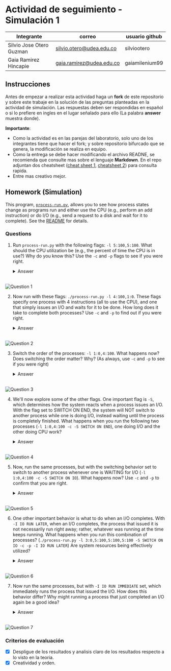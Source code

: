 # Actividad de seguimiento - Simulación 1

|Integrante|correo|usuario github|
|---|---|---|
|Silvio Jose Otero Guzman|silvio.otero@udea.edu.co|silviootero|
|Gaia Ramirez Hincapie|gaia.ramirez@udea.edu.co|gaiamilenium99|

## Instrucciones

Antes de empezar a realizar esta actividad haga un **fork** de este repositorio y sobre este trabaje en la solución de las preguntas planteadas en la actividad de simulación. Las respuestas deben ser respondidas en español o si lo prefiere en ingles en el lugar señalado para ello (La palabra **answer** muestra donde).

**Importante**:
* Como la actividad es en las parejas del laboratorio, solo uno de los integrantes tiene que hacer el fork; y sobre repositorio bifurcado que se genera, la modificación se realiza en equipo.
* Como la entrega se debe hacer modificando el archivo READNE, se recomienda que consulte mas sobre el lenguaje **Markdown**. En el repo adjuntan dos cheatsheet ([cheat sheet 1](Markdown_Cheat_Sheet.pdf), [cheatsheet 2](markdown-cheatsheet.pdf)) para consulta rapida.
* Entre mas creativo mejor.

## Homework (Simulation)

This program, [`process-run.py`](process-run.py), allows you to see how process states change as programs run and either use the CPU (e.g., perform an add instruction) or do I/O (e.g., send a request to a disk and wait for it to complete). See the [README](https://github.com/remzi-arpacidusseau/ostep-homework/blob/master/cpu-intro/README.md) for details.

### Questions

1. Run `process-run.py` with the following flags: `-l 5:100,5:100`. What should the CPU utilization be (e.g., the percent of time the CPU is in use?) Why do you know this? Use the `-c` and `-p` flags to see if you were right.
   
   <details>
   <summary>Answer</summary>
   The percentage of CPU utilization is 100%, because it is executing two processes with 5 instructions and 100% of possibilities of executing them.
   </details>
   <br>
![Question 1](https://drive.google.com/uc?export=view&id=1YnH3guODguTy8rK87Yo6XsMMS50tRmS9)

2. Now run with these flags: `./process-run.py -l 4:100,1:0`. These flags specify one process with 4 instructions (all to use the CPU), and one that simply issues an I/O and waits for it to be done. How long does it take to complete both processes? Use `-c` and `-p` to find out if you were right. 
   
   <details>
   <summary>Answer</summary>
   To complete the CPU instructions took 6 time units, but with the I/O execution it took 11 time units to complete both of them. 
   </details>
   <br>
![Question 2](https://drive.google.com/uc?export=view&id=1I12RBRtRXDH6fy51qvHOZTy1f5XQ1NcU)

3. Switch the order of the processes: `-l 1:0,4:100`. What happens now? Does switching the order matter? Why? (As always, use `-c` and `-p` to see if you were right)
   
   <details>
   <summary>Answer</summary>
   Now the instructions can use the CPU while the I/O is blocked. Switching the order optimizes the execution.
   </details>
   <br>
![Question 3](https://drive.google.com/uc?export=view&id=13TOJquTzTM5T9MyJC9lx1JOYEKXhXjyt)

4. We'll now explore some of the other flags. One important flag is `-S`, which determines how the system reacts when a process issues an I/O. With the flag set to SWITCH ON END, the system will NOT switch to another process while one is doing I/O, instead waiting until the process is completely finished. What happens when you run the following two processes (`-l 1:0,4:100 -c -S SWITCH ON END`), one doing I/O and the other doing CPU work?
   
   <details>
   <summary>Answer</summary>
   This command prevents the system from switching to another process while one is doing I/O.
   </details>
   <br>
![Question 4](https://drive.google.com/uc?export=view&id=1skoM0uMW7ZApZ67pijTGa_nnLbfNk8dV)

5. Now, run the same processes, but with the switching behavior set to switch to another process whenever one is WAITING for I/O (`-l 1:0,4:100 -c -S SWITCH ON IO`). What happens now? Use `-c` and `-p` to confirm that you are right.
   
   <details>
   <summary>Answer</summary>
   This one allows to use both instructions an I/O call at the same time. This is a matter that can be evidenced in the execution time comparing this process with the previous one because that one took 11 time units and this one took 7 time units.
   </details>
   <br>
![Question 5](https://drive.google.com/uc?export=view&id=1YnH3guODguTy8rK87Yo6XsMMS50tRmS9)

6. One other important behavior is what to do when an I/O completes. With `-I IO RUN LATER`, when an I/O completes, the process that issued it is not necessarily run right away; rather, whatever was running at the time keeps running. What happens when you run this combination of processes? (`./process-run.py -l 3:0,5:100,5:100,5:100 -S SWITCH ON IO -c -p -I IO RUN LATER`) Are system resources being effectively utilized?
   
   <details>
   <summary>Answer</summary>
   When we run this combination of processes at the beginning the I/O is executed and the first CPU process is ready and waiting, then the first CPU process begins to execute while the I/O is blocked, then when it is done the next CPU process begins his execution, and then it carry on the execution of all the CPU processes while the O/I awaits. Whe all of then are done, the rest of I/O calls are executed. The conclusion is that the system resources aren't being efetively utilized, because when the I/O is blocked, the CPU is not being used.
   </details>
   <br>
![Question 6](https://drive.google.com/uc?export=view&id=1YnH3guODguTy8rK87Yo6XsMMS50tRmS9)

7. Now run the same processes, but with `-I IO RUN IMMEDIATE` set, which immediately runs the process that issued the I/O. How does this behavior differ? Why might running a process that just completed an I/O again be a good idea?
   
   <details>
   <summary>Answer</summary>
   Coloque aqui su respuerta
   </details>
   <br>
![Question 7](https://drive.google.com/uc?export=view&id=1YnH3guODguTy8rK87Yo6XsMMS50tRmS9)

### Criterios de evaluación
- [x] Despligue de los resultados y analisis claro de los resultados respecto a lo visto en la teoria.
- [x] Creatividad y orden.
